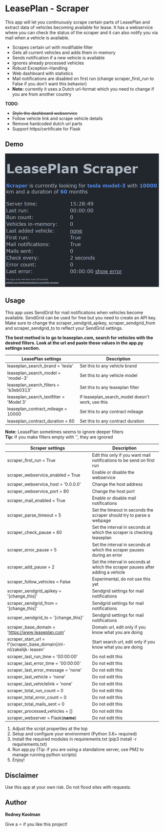 # LeasePlan - Scraper

This app will let you continuously scrape certain parts of LeasePlan and extract data of vehicles becoming available for lease.
It has a webservice where you can check the status of the scraper and it can also notify you via mail when a vehicle is available.

- Scrapes certain url with modifiable filter
- Gets all current vehicles and adds them in-memory
- Sends notification if a new vehicle is available
- Ignores already processed vehicles
- Robust Exception-Handling
- Web dashboard with statistics
- Mail notifications are disabled on first run (change scraper_first_run to False if you don't want this behavior)
- **Note:** currently it uses a Dutch url-format which you need to change if you are from another country

**TODO**:

- ~~Style the dashboard webservice~~
- Follow vehicle link and scrape vehicle details
- Remove hardcoded dutch url parts
- Support https/certificate for Flask

## Demo

![demo](/demo/demo-scraper.gif)

## Usage

This app uses SendGrid for mail notifications when vehicles become available. SendGrid can be used for free but you need to create an API key.
Make sure to change the scraper_sendgrid_apikey, scraper_sendgrid_from and scraper_sendgrid_to to reflect your SendGrid settings.

**The best method is to go to leaseplan.com, search for vehicles with the desired filters. Look at the url and paste those values in the app.py settings section.**

| LeasePlan settings                      | Description                                      |
| --------------------------------------- | ------------------------------------------------ |
| leaseplan_search_brand = 'tesla'        | Set this to any vehicle brand                    |
| leaseplan_search_model = 'model-3'      | Set this to any vehicle model                    |
| leaseplan_search_filters = 'b3eb0313'   | Set this to any leaseplan filter                 |
| leaseplan_search_textfilter = 'Model 3' | If leaseplan_search_model doesn't work, use this |
| leaseplan_contract_mileage = 10000      | Set this to any contract mileage                 |
| leaseplan_contract_duration = 60        | Set this to any contract duration                |

**Note:** LeasePlan sometimes seems to ignore deeper filters  
**Tip:** If you make filters empty with '', they are ignored

| Scraper settings                                                   | Description                                                                    |
| ------------------------------------------------------------------ | ------------------------------------------------------------------------------ |
| scraper_first_run = True                                           | Edit this only if you want mail notifications to be send on first run          |
| scraper_webservice_enabled = True                                  | Enable or disable the webservice                                               |
| scraper_webservice_host = '0.0.0.0'                                | Change the host address                                                        |
| scraper_webservice_port = 80                                       | Change the host port                                                           |
| scraper_mail_enabled = True                                        | Enable or disable mail notifications                                           |
| scraper_parse_timeout = 5                                          | Set the timeout in seconds the scraper should try to parse a webpage           |
| scraper_check_pause = 60                                           | Set the interval in seconds at which the scraper is checking leaseplan         |
| scraper_error_pause = 5                                            | Set the interval in seconds at which the scraper pauses during an error        |
| scraper_add_pause = 2                                              | Set the interval in seconds at which the scraper pauses after adding a vehicle |
| scraper_follow_vehicles = False                                    | Experimental, do not use this yet                                              |
| scraper_sendgrid_apikey = '[change_this]'                          | Sendgrid settings for mail notifications                                       |
| scraper_sendgrid_from = '[change_this]'                            | Sendgrid settings for mail notifications                                       |
| scraper_sendgrid_to = '[change_this]'                              | Sendgrid settings for mail notifications                                       |
| scraper_base_domain = 'https://www.leaseplan.com'                  | Domain url, edit only if you know what you are doing                           |
| scraper_start_url = f'{scraper_base_domain}/nl-nl/zakelijk-leasen' | Start search url, edit only if you know what you are doing                     |
| scraper_last_run_time = '00:00:00'                                 | Do not edit this                                                               |
| scraper_last_error_time = '00:00:00'                               | Do not edit this                                                               |
| scraper_last_error_message = 'none'                                | Do not edit this                                                               |
| scraper_last_vehicle = 'none'                                      | Do not edit this                                                               |
| scraper_last_vehiclelink = 'none'                                  | Do not edit this                                                               |
| scraper_total_run_count = 0                                        | Do not edit this                                                               |
| scraper_total_error_count = 0                                      | Do not edit this                                                               |
| scraper_total_mails_sent = 0                                       | Do not edit this                                                               |
| scraper_processed_vehicles = []                                    | Do not edit this                                                               |
| scraper_webserver = Flask(**name**)                                | Do not edit this                                                               |

1. Adjust the script properties at the top
2. Setup and configure your environment (Python 3.6+ required)
3. Install the required modules in requirements.txt (pip3 install -r requirements.txt)
4. Run app.py (Tip: if you are using a standalone server, use PM2 to manage running python scripts)
5. Enjoy!

## Disclaimer

Use this app at your own risk. Do not flood sites with requests.

## Author

**Rodney Koolman**

Give a ⭐️ if you like this project!
